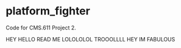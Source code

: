 platform_fighter
================

Code for CMS.611 Project 2.




HEY HELLO READ ME LOLOLOLOL TROOOLLLL HEY IM FABULOUS
